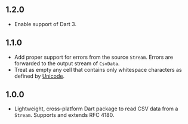 ## 1.2.0

- Enable support of Dart 3.

## 1.1.0

- Add proper support for errors from the source `Stream`. Errors are forwarded to the output stream of `CsvData`.
- Treat as empty any cell that contains only whitespace characters as defined by [Unicode](https://en.wikipedia.org/wiki/Whitespace_character).

## 1.0.0

- Lightweight, cross-platform Dart package to read CSV data from a `Stream`. Supports and extends RFC 4180.
